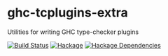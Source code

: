 # ghc-tcplugins-extra
Utilities for writing GHC type-checker plugins

[![Build Status](https://secure.travis-ci.org/christiaanb/ghc-tcplugins-extra.png?branch=master)](http://travis-ci.org/clash-lang/ghc-tcplugins-extra)
[![Hackage](https://img.shields.io/hackage/v/ghc-tcplugins-extra.svg)](https://hackage.haskell.org/package/ghc-tcplugins-extra)
[![Hackage Dependencies](https://img.shields.io/hackage-deps/v/ghc-tcplugins-extra.svg?style=flat)](http://packdeps.haskellers.com/feed?needle=exact%3Aghc-tcplugins-extra)
